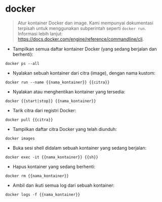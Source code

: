 # docker

> Atur kontainer Docker dan image.
> Kami mempunyai dokumentasi terpisah untuk menggunakan subperintah seperti `docker run`.
> Informasi lebih lanjut: <https://docs.docker.com/engine/reference/commandline/cli>.

- Tampilkan semua daftar kontainer Docker (yang sedang berjalan dan berhenti):

`docker ps --all`

- Nyalakan sebuah kontainer dari citra (image), dengan nama kustom:

`docker run --name {{nama_kontainer}} {{citra}}`

- Nyalakan atau menghentikan kontainer yang tersedia:

`docker {{start|stop}} {{nama_kontainer}}`

- Tarik citra dari registri Docker:

`docker pull {{citra}}`

- Tampilkan daftar citra Docker yang telah diunduh:

`docker images`

- Buka sesi shell didalam sebuah kontainer yang sedang berjalan:

`docker exec -it {{nama_kontainer}} {{sh}}`

- Hapus kontainer yang sedang berhenti:

`docker rm {{nama_kontainer}}`

- Ambil dan ikuti semua log dari sebuah kontainer:

`docker logs -f {{nama_kontainer}}`
